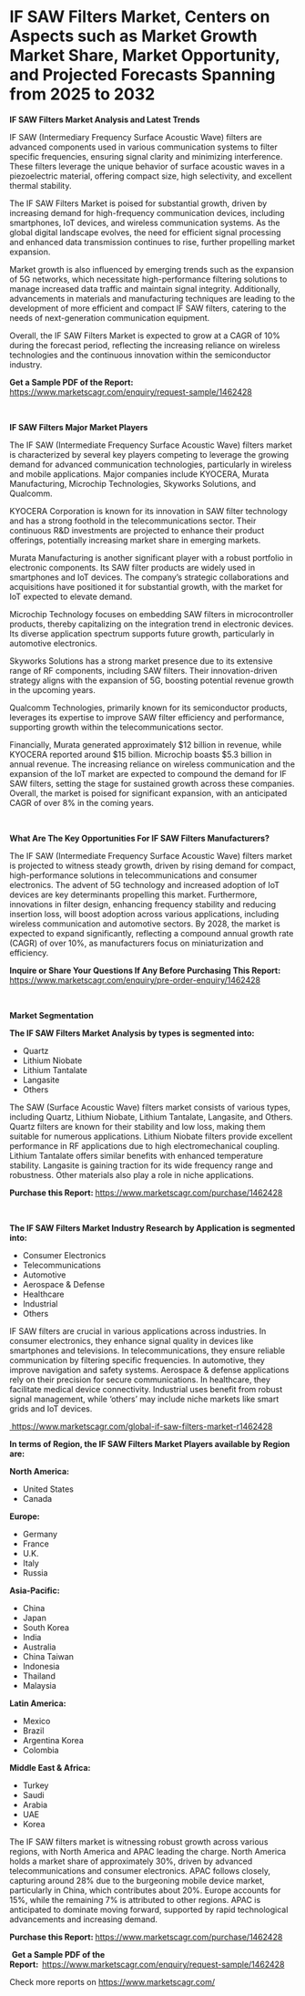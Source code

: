 <p><h1>IF SAW Filters Market, Centers on Aspects such as Market Growth Market Share, Market Opportunity, and Projected Forecasts Spanning from 2025 to 2032</h1></p><p><strong>IF SAW Filters Market Analysis and Latest Trends</strong></p>
<p><p>IF SAW (Intermediary Frequency Surface Acoustic Wave) filters are advanced components used in various communication systems to filter specific frequencies, ensuring signal clarity and minimizing interference. These filters leverage the unique behavior of surface acoustic waves in a piezoelectric material, offering compact size, high selectivity, and excellent thermal stability.</p><p>The IF SAW Filters Market is poised for substantial growth, driven by increasing demand for high-frequency communication devices, including smartphones, IoT devices, and wireless communication systems. As the global digital landscape evolves, the need for efficient signal processing and enhanced data transmission continues to rise, further propelling market expansion. </p><p>Market growth is also influenced by emerging trends such as the expansion of 5G networks, which necessitate high-performance filtering solutions to manage increased data traffic and maintain signal integrity. Additionally, advancements in materials and manufacturing techniques are leading to the development of more efficient and compact IF SAW filters, catering to the needs of next-generation communication equipment.</p><p>Overall, the IF SAW Filters Market is expected to grow at a CAGR of 10% during the forecast period, reflecting the increasing reliance on wireless technologies and the continuous innovation within the semiconductor industry.</p></p>
<p><strong>Get a Sample PDF of the Report:&nbsp;</strong> <a href="https://www.marketscagr.com/enquiry/request-sample/1462428?utm_campaign=1905&utm_medium=2&utm_source=Github&utm_content=ia&utm_term=10022025&utm_id=if-saw-filters">https://www.marketscagr.com/enquiry/request-sample/1462428</a></p>
<p>&nbsp;</p>
<p><strong>IF SAW Filters Major Market Players</strong></p>
<p><p>The IF SAW (Intermediate Frequency Surface Acoustic Wave) filters market is characterized by several key players competing to leverage the growing demand for advanced communication technologies, particularly in wireless and mobile applications. Major companies include KYOCERA, Murata Manufacturing, Microchip Technologies, Skyworks Solutions, and Qualcomm. </p><p>KYOCERA Corporation is known for its innovation in SAW filter technology and has a strong foothold in the telecommunications sector. Their continuous R&D investments are projected to enhance their product offerings, potentially increasing market share in emerging markets.</p><p>Murata Manufacturing is another significant player with a robust portfolio in electronic components. Its SAW filter products are widely used in smartphones and IoT devices. The company’s strategic collaborations and acquisitions have positioned it for substantial growth, with the market for IoT expected to elevate demand.</p><p>Microchip Technology focuses on embedding SAW filters in microcontroller products, thereby capitalizing on the integration trend in electronic devices. Its diverse application spectrum supports future growth, particularly in automotive electronics.</p><p>Skyworks Solutions has a strong market presence due to its extensive range of RF components, including SAW filters. Their innovation-driven strategy aligns with the expansion of 5G, boosting potential revenue growth in the upcoming years.</p><p>Qualcomm Technologies, primarily known for its semiconductor products, leverages its expertise to improve SAW filter efficiency and performance, supporting growth within the telecommunications sector.</p><p>Financially, Murata generated approximately $12 billion in revenue, while KYOCERA reported around $15 billion. Microchip boasts $5.3 billion in annual revenue. The increasing reliance on wireless communication and the expansion of the IoT market are expected to compound the demand for IF SAW filters, setting the stage for sustained growth across these companies. Overall, the market is poised for significant expansion, with an anticipated CAGR of over 8% in the coming years.</p></p>
<p>&nbsp;</p>
<p><strong>What Are The Key Opportunities For IF SAW Filters Manufacturers?</strong></p>
<p><p>The IF SAW (Intermediate Frequency Surface Acoustic Wave) filters market is projected to witness steady growth, driven by rising demand for compact, high-performance solutions in telecommunications and consumer electronics. The advent of 5G technology and increased adoption of IoT devices are key determinants propelling this market. Furthermore, innovations in filter design, enhancing frequency stability and reducing insertion loss, will boost adoption across various applications, including wireless communication and automotive sectors. By 2028, the market is expected to expand significantly, reflecting a compound annual growth rate (CAGR) of over 10%, as manufacturers focus on miniaturization and efficiency.</p></p>
<p><strong>Inquire or Share Your Questions If Any Before Purchasing This Report:</strong> <a href="https://www.marketscagr.com/enquiry/pre-order-enquiry/1462428?utm_campaign=1905&utm_medium=2&utm_source=Github&utm_content=ia&utm_term=10022025&utm_id=if-saw-filters">https://www.marketscagr.com/enquiry/pre-order-enquiry/1462428</a></p>
<p>&nbsp;</p>
<p><strong>Market Segmentation</strong></p>
<p><strong>The IF SAW Filters Market Analysis by types is segmented into:</strong></p>
<p><ul><li>Quartz</li><li>Lithium Niobate</li><li>Lithium Tantalate</li><li>Langasite</li><li>Others</li></ul></p>
<p><p>The SAW (Surface Acoustic Wave) filters market consists of various types, including Quartz, Lithium Niobate, Lithium Tantalate, Langasite, and Others. Quartz filters are known for their stability and low loss, making them suitable for numerous applications. Lithium Niobate filters provide excellent performance in RF applications due to high electromechanical coupling. Lithium Tantalate offers similar benefits with enhanced temperature stability. Langasite is gaining traction for its wide frequency range and robustness. Other materials also play a role in niche applications.</p></p>
<p><strong>Purchase this Report:&nbsp;</strong><a href="https://www.marketscagr.com/purchase/1462428?utm_campaign=1905&utm_medium=2&utm_source=Github&utm_content=ia&utm_term=10022025&utm_id=if-saw-filters">https://www.marketscagr.com/purchase/1462428</a></p>
<p>&nbsp;</p>
<p><strong>The IF SAW Filters Market Industry Research by Application is segmented into:</strong></p>
<p><ul><li>Consumer Electronics</li><li>Telecommunications</li><li>Automotive</li><li>Aerospace & Defense</li><li>Healthcare</li><li>Industrial</li><li>Others</li></ul></p>
<p><p>IF SAW filters are crucial in various applications across industries. In consumer electronics, they enhance signal quality in devices like smartphones and televisions. In telecommunications, they ensure reliable communication by filtering specific frequencies. In automotive, they improve navigation and safety systems. Aerospace & defense applications rely on their precision for secure communications. In healthcare, they facilitate medical device connectivity. Industrial uses benefit from robust signal management, while ‘others’ may include niche markets like smart grids and IoT devices.</p></p>
<p><a href="https://www.marketscagr.com/global-if-saw-filters-market-r1462428?utm_campaign=1905&utm_medium=2&utm_source=Github&utm_content=ia&utm_term=10022025&utm_id=if-saw-filters">&nbsp;https://www.marketscagr.com/global-if-saw-filters-market-r1462428</a></p>
<p><strong>In terms of Region, the IF SAW Filters Market Players available by Region are:</strong></p>
<p>
    <p> <strong> North America: </strong>
        <ul>
            <li>United States</li>
            <li>Canada</li>
        </ul>
        </p> 
    <p> <strong> Europe: </strong>
        <ul>
            <li>Germany</li>
            <li>France</li>
            <li>U.K.</li>
            <li>Italy</li>
            <li>Russia</li>
        </ul>
        </p> 
    <p> <strong> Asia-Pacific: </strong>
        <ul>
            <li>China</li>
            <li>Japan</li>
            <li>South Korea</li>
            <li>India</li>
            <li>Australia</li>
            <li>China Taiwan</li>
            <li>Indonesia</li>
            <li>Thailand</li>
            <li>Malaysia</li>
        </ul>
        </p> 
    <p> <strong> Latin America: </strong>
        <ul>
            <li>Mexico</li>
            <li>Brazil</li>
            <li>Argentina Korea</li>
            <li>Colombia</li>
        </ul>
        </p> 
    <p> <strong> Middle East & Africa: </strong>
        <ul>
            <li>Turkey</li>
            <li>Saudi</li>
            <li>Arabia</li>
            <li>UAE</li>
            <li>Korea</li>
        </ul>
    </p>
    </p>
<p><p>The IF SAW filters market is witnessing robust growth across various regions, with North America and APAC leading the charge. North America holds a market share of approximately 30%, driven by advanced telecommunications and consumer electronics. APAC follows closely, capturing around 28% due to the burgeoning mobile device market, particularly in China, which contributes about 20%. Europe accounts for 15%, while the remaining 7% is attributed to other regions. APAC is anticipated to dominate moving forward, supported by rapid technological advancements and increasing demand.</p></p>
<p><strong>Purchase this Report: </strong><a href="https://www.marketscagr.com/purchase/1462428?utm_campaign=1905&utm_medium=2&utm_source=Github&utm_content=ia&utm_term=10022025&utm_id=if-saw-filters">https://www.marketscagr.com/purchase/1462428</a></p>
<p>&nbsp;<strong>Get a Sample PDF of the Report:&nbsp;&nbsp;</strong><a href="https://www.marketscagr.com/enquiry/request-sample/1462428?utm_campaign=1905&utm_medium=2&utm_source=Github&utm_content=ia&utm_term=10022025&utm_id=if-saw-filters">https://www.marketscagr.com/enquiry/request-sample/1462428</a></p>
<p><strong></strong></p>
<p>Check more reports on <a href="https://www.marketscagr.com/?utm_campaign=1905&utm_medium=2&utm_source=Github&utm_content=ia&utm_term=10022025&utm_id=if-saw-filters">https://www.marketscagr.com/</a></p>